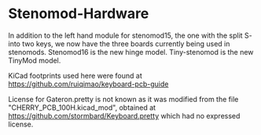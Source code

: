 # Stenomod-Hardware

In addition to the left hand module for stenomod15, the one with the split S- into two keys, we now have the three boards currently being used in stenomods. Stenomod16 is the new hinge model. Tiny-stenomod is the new TinyMod model.

KiCad footprints used here were found at https://github.com/ruiqimao/keyboard-pcb-guide

License for Gateron.pretty is not known as it was modified from the file "CHERRY\_PCB\_100H.kicad\_mod", obtained at  https://github.com/stormbard/Keyboard.pretty  which had no expressed license.
